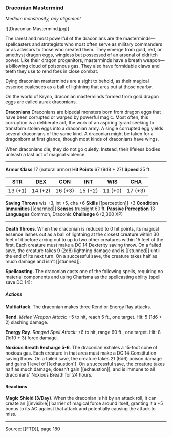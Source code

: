 ### Draconian Mastermind
_Medium monstrosity, any alignment_

![[Draconian Mastermind.jpg]]

The rarest and most powerful of the draconians are the masterminds—spellcasters and strategists who most often serve as military commanders or as advisors to those who created them. They emerge from gold, red, or amethyst dragon eggs, wingless but possessed of an arsenal of eldritch power. Like their dragon progenitors, masterminds have a breath weapon—a billowing cloud of poisonous gas. They also have formidable claws and teeth they use to rend foes in close combat.

Dying draconian masterminds are a sight to behold, as their magical essence coalesces as a ball of lightning that arcs out at those nearby.

On the world of Krynn, draconian masterminds formed from gold dragon eggs are called aurak draconians.


**Draconians** Draconians are bipedal monsters born from dragon eggs that have been corrupted or warped by powerful magic. Most often, this corruption is a deliberate act, the work of an aspiring tyrant seeking to transform stolen eggs into a draconian army. A single corrupted egg yields several draconians of the same kind. A draconian might be taken for a dragonborn at first glance, though most kinds of draconians have wings.

When draconians die, they do not go quietly. Instead, their lifeless bodies unleash a last act of magical violence.





---

**Armor Class** 17 (natural armor)
**Hit Points** 67 (9d8 + 27)
**Speed** 35 ft.

| STR     | DEX     | CON     | INT     | WIS     | CHA     |
|---------|---------|---------|---------|---------|---------|
| 13 (+1) | 14 (+2) | 16 (+3) | 15 (+2) | 11 (+0) | 17 (+3) |

**Saving Throws** wis +3, int +5, cha +6
**Skills** [[perception]] +3
**Condition Immunities** [[charmed]]
**Senses** truesight 60 ft.
**Passive Perception** 13
**Languages** Common, Draconic
**Challenge** 6 (2,300 XP)

---

**Death Throes**. When the draconian is reduced to 0 hit points, its magical essence lashes out as a ball of lightning at the closest creature within 30 feet of it before arcing out to up to two other creatures within 15 feet of the first. Each creature must make a DC 14 Dexterity saving throw. On a failed save, the creature takes 9 (2d8) lightning damage and is [[stunned]] until the end of its next turn. On a successful save, the creature takes half as much damage and isn't [[stunned]].

**Spellcasting.** The draconian casts one of the following spells, requiring no material components and using Charisma as the spellcasting ability (spell save DC 14):

##### Actions
**Multiattack**. The draconian makes three Rend or Energy Ray attacks.

**Rend**. _Melee Weapon Attack:_ +5 to hit, reach 5 ft., one target. Hit: 5 (1d6 + 2) slashing damage.

**Energy Ray**. _Ranged Spell Attack:_ +6 to hit, range 60 ft., one target. Hit: 8 (1d10 + 3) force damage.

**Noxious Breath Recharge 5-6**. The draconian exhales a 15-foot cone of noxious gas. Each creature in that area must make a DC 14 Constitution saving throw. On a failed save, the creature takes 21 (6d6) poison damage and gains 1 level of [[exhaustion]]. On a successful save, the creature takes half as much damage, doesn't gain [[exhaustion]], and is immune to all draconians' Noxious Breath for 24 hours.

#### Reactions
**Magic Shield (3/Day)**. When the draconian is hit by an attack roll, it can create an [[invisible]] barrier of magical force around itself, granting it a +5 bonus to its AC against that attack and potentially causing the attack to miss.


---

Source: [[FTD]], page 180
